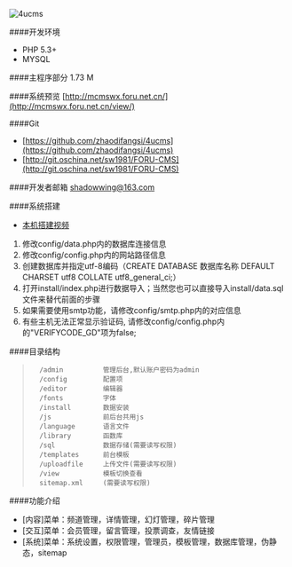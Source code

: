 ![4ucms](http://mcmswx.foru.net.cn/favicon.png)

####开发环境
* PHP 5.3+
* MYSQL

####主程序部分
1.73 M

####系统预览
[http://mcmswx.foru.net.cn/](http://mcmswx.foru.net.cn/view/)

####Git
* [https://github.com/zhaodifangsi/4ucms](https://github.com/zhaodifangsi/4ucms)
* [http://git.oschina.net/sw1981/FORU-CMS](http://git.oschina.net/sw1981/FORU-CMS)

####开发者邮箱
shadowwing@163.com

####系统搭建
* [本机搭建视频](http://mcmswx.foru.net.cn/videoplayer/index.html)
1. 修改config/data.php内的数据库连接信息
2. 修改config/config.php内的网站路径信息
3. 创建数据库并指定utf-8编码（CREATE DATABASE 数据库名称 DEFAULT CHARSET utf8 COLLATE utf8_general_ci;）
4. 打开install/index.php进行数据导入；当然您也可以直接导入install/data.sql文件来替代前面的步骤
5. 如果需要使用smtp功能，请修改config/smtp.php内的对应信息
6. 有些主机无法正常显示验证码, 请修改config/config.php内的"VERIFYCODE_GD"项为false;

####目录结构
>		/admin          管理后台,默认账户密码为admin
>		/config         配置项
>		/editor         编辑器
>		/fonts          字体
>		/install        数据安装
>		/js             前后台共用js
>		/language       语言文件
>		/library        函数库
>		/sql            数据存储(需要读写权限)
>		/templates      前台模板
>		/uploadfile     上传文件(需要读写权限)
>		/view           模板切换查看
>		sitemap.xml     (需要读写权限)

####功能介绍
* [内容]菜单：频道管理，详情管理，幻灯管理，碎片管理
* [交互]菜单：会员管理，留言管理，投票调查，友情链接
* [系统]菜单：系统设置，权限管理，管理员，模板管理，数据库管理，伪静态，sitemap